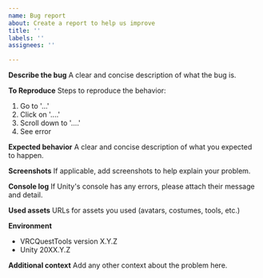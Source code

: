 ```yaml
---
name: Bug report
about: Create a report to help us improve
title: ''
labels: ''
assignees: ''

---
```


**Describe the bug**
A clear and concise description of what the bug is.

**To Reproduce**
Steps to reproduce the behavior:
1. Go to '...'
2. Click on '....'
3. Scroll down to '....'
4. See error

**Expected behavior**
A clear and concise description of what you expected to happen.

**Screenshots**
If applicable, add screenshots to help explain your problem.

**Console log**
If Unity's console has any errors, please attach their message and detail.

**Used assets**
URLs for assets you used (avatars, costumes, tools, etc.)

**Environment**
- VRCQuestTools version X.Y.Z
- Unity 20XX.Y.Z

**Additional context**
Add any other context about the problem here.
